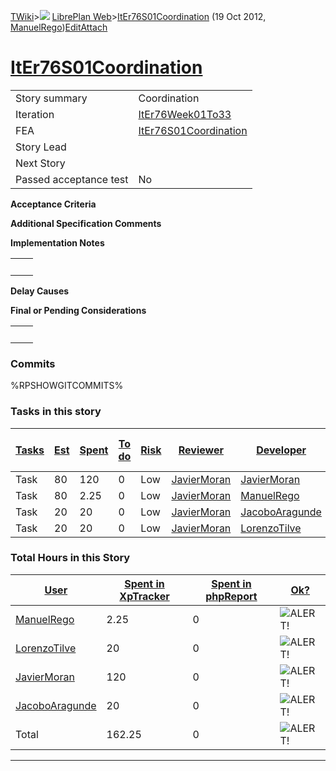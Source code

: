 [TWiki](Main_WebHome)&gt;![](/twiki/pub/TWiki/TWikiDocGraphics/web-bg-small.gif) [LibrePlan Web](LibrePlan_WebHome)&gt;[ItEr76S01Coordination](LibrePlan_ItEr76S01Coordination "Topic revision: 4 (19 Oct 2012 - 10:55:37)") (19 Oct 2012, [ManuelRego](Main_ManuelRego))[Edit](LibrePlan_ItEr76S01Coordination?t=1520343689 "Edit this topic text")[Attach](/twiki/bin/attach/LibrePlan/ItEr76S01Coordination "Attach an image or document to this topic")  

 [ItEr76S01Coordination](LibrePlan_ItEr76S01Coordination)
=========================================================

|                        |                                                          |
|------------------------|----------------------------------------------------------|
| Story summary          | Coordination                                             |
| Iteration              | [ItEr76Week01To33](LibrePlan_ItEr76Week01To33)           |
| FEA                    | [ItEr76S01Coordination](LibrePlan_ItEr76S01Coordination) |
| Story Lead             |                                                          |
| Next Story             |                                                          |
| Passed acceptance test | No                                                       |

**Acceptance Criteria**

**Additional Specification Comments**

**Implementation Notes**

|     |     |
|-----|-----|
|     |     |

**Delay Causes**

**Final or Pending Considerations**

|     |     |
|-----|-----|
|     |     |

###  Commits

%RPSHOWGITCOMMITS%

###  Tasks in this story

| [Tasks](LibrePlan_ItEr76S01Coordination?sortcol=0;table=2;up=0#sorted_table "Sort by this column") | [Est](LibrePlan_ItEr76S01Coordination?sortcol=1;table=2;up=0#sorted_table "Sort by this column") | [Spent](LibrePlan_ItEr76S01Coordination?sortcol=2;table=2;up=0#sorted_table "Sort by this column") | [To do](LibrePlan_ItEr76S01Coordination?sortcol=3;table=2;up=0#sorted_table "Sort by this column") | [Risk](LibrePlan_ItEr76S01Coordination?sortcol=4;table=2;up=0#sorted_table "Sort by this column") | [Reviewer](LibrePlan_ItEr76S01Coordination?sortcol=5;table=2;up=0#sorted_table "Sort by this column") | [Developer](LibrePlan_ItEr76S01Coordination?sortcol=6;table=2;up=0#sorted_table "Sort by this column") | [Task Name](LibrePlan_ItEr76S01Coordination?sortcol=7;table=2;up=0#sorted_table "Sort by this column") | [Start Date](LibrePlan_ItEr76S01Coordination?sortcol=8;table=2;up=0#sorted_table "Sort by this column") | [Est End Date](LibrePlan_ItEr76S01Coordination?sortcol=9;table=2;up=0#sorted_table "Sort by this column") | [End Date](LibrePlan_ItEr76S01Coordination?sortcol=10;table=2;up=0#sorted_table "Sort by this column") |
|----------------------------------------------------------------------------------------------------|--------------------------------------------------------------------------------------------------|----------------------------------------------------------------------------------------------------|----------------------------------------------------------------------------------------------------|---------------------------------------------------------------------------------------------------|-------------------------------------------------------------------------------------------------------|--------------------------------------------------------------------------------------------------------|--------------------------------------------------------------------------------------------------------|---------------------------------------------------------------------------------------------------------|-----------------------------------------------------------------------------------------------------------|--------------------------------------------------------------------------------------------------------|
| Task                                                                                               | 80                                                                                               | 120                                                                                                | 0                                                                                                  | Low                                                                                               | [JavierMoran](Main_JavierMoran)                                                                       | [JavierMoran](Main_JavierMoran)                                                                        | Coordination                                                                                           |                                                                                                         |                                                                                                           |                                                                                                        |
| Task                                                                                               | 80                                                                                               | 2.25                                                                                               | 0                                                                                                  | Low                                                                                               | [JavierMoran](Main_JavierMoran)                                                                       | [ManuelRego](Main_ManuelRego)                                                                          | Coordination                                                                                           |                                                                                                         |                                                                                                           |                                                                                                        |
| Task                                                                                               | 20                                                                                               | 20                                                                                                 | 0                                                                                                  | Low                                                                                               | [JavierMoran](Main_JavierMoran)                                                                       | [JacoboAragunde](Main_JacoboAragunde)                                                                  | Coordination                                                                                           |                                                                                                         |                                                                                                           |                                                                                                        |
| Task                                                                                               | 20                                                                                               | 20                                                                                                 | 0                                                                                                  | Low                                                                                               | [JavierMoran](Main_JavierMoran)                                                                       | [LorenzoTilve](Main_LorenzoTilve)                                                                      | Coordination                                                                                           |                                                                                                         |                                                                                                           |                                                                                                        |

###  Total Hours in this Story

| [User](LibrePlan_ItEr76S01Coordination?sortcol=0;table=3;up=0#sorted_table "Sort by this column") | [Spent in XpTracker](LibrePlan_ItEr76S01Coordination?sortcol=1;table=3;up=0#sorted_table "Sort by this column") | [Spent in phpReport](LibrePlan_ItEr76S01Coordination?sortcol=2;table=3;up=0#sorted_table "Sort by this column") | [Ok?](LibrePlan_ItEr76S01Coordination?sortcol=3;table=3;up=0#sorted_table "Sort by this column") |
|---------------------------------------------------------------------------------------------------|-----------------------------------------------------------------------------------------------------------------|-----------------------------------------------------------------------------------------------------------------|--------------------------------------------------------------------------------------------------|
| [ManuelRego](Main_ManuelRego)                                                                     | 2.25                                                                                                            | 0                                                                                                               | ![ALERT!](/twiki/pub/TWiki/TWikiDocGraphics/warning.gif "ALERT!")                                |
| [LorenzoTilve](Main_LorenzoTilve)                                                                 | 20                                                                                                              | 0                                                                                                               | ![ALERT!](/twiki/pub/TWiki/TWikiDocGraphics/warning.gif "ALERT!")                                |
| [JavierMoran](Main_JavierMoran)                                                                   | 120                                                                                                             | 0                                                                                                               | ![ALERT!](/twiki/pub/TWiki/TWikiDocGraphics/warning.gif "ALERT!")                                |
| [JacoboAragunde](Main_JacoboAragunde)                                                             | 20                                                                                                              | 0                                                                                                               | ![ALERT!](/twiki/pub/TWiki/TWikiDocGraphics/warning.gif "ALERT!")                                |
| Total                                                                                             | 162.25                                                                                                          | 0                                                                                                               | ![ALERT!](/twiki/pub/TWiki/TWikiDocGraphics/warning.gif "ALERT!")                                |

------------------------------------------------------------------------
